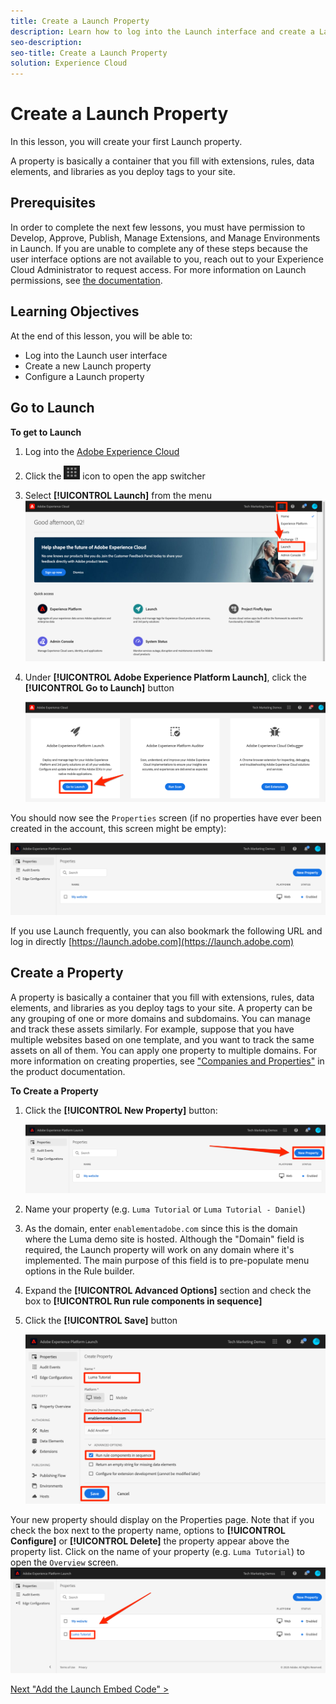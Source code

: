 ```yaml
---
title: Create a Launch Property
description: Learn how to log into the Launch interface and create a Launch property. This lesson is part of the Implementing the Experience Cloud in Websites with Launch tutorial.
seo-description:
seo-title: Create a Launch Property
solution: Experience Cloud
---
```


# Create a Launch Property

In this lesson, you will create your first Launch property.

A property is basically a container that you fill with extensions, rules, data elements, and libraries as you deploy tags to your site.

## Prerequisites

In order to complete the next few lessons, you must have permission to Develop, Approve, Publish, Manage Extensions, and Manage Environments in Launch. If you are unable to complete any of these steps because the user interface options are not available to you, reach out to your Experience Cloud Administrator to request access. For more information on Launch permissions, see [the documentation](https://docs.adobe.com/content/help/en/launch/using/reference/admin/user-permissions.html).

## Learning Objectives

At the end of this lesson, you will be able to:

* Log into the Launch user interface
* Create a new Launch property
* Configure a Launch property

## Go to Launch

**To get to Launch**

1. Log into the [Adobe Experience Cloud](https://experiencecloud.adobe.com)

1. Click the ![Solution Switcher Icon](images/launch-solutionSwitcher.png) icon to open the app switcher

1. Select **[!UICONTROL Launch]** from the menu ![Open the solution switcher using the icon and click Activation](images/launch-solutionSwitcherActivation.png)

1. Under **[!UICONTROL Adobe Experience Platform Launch]**, click the **[!UICONTROL Go to Launch]** button

   ![Click the Launch button](images/launch-goToLaunch.png)

You should now see the `Properties` screen (if no properties have ever been created in the account, this screen might be empty):

![Properties Screen](images/launch-propertiesScreen.png)

If you use Launch frequently, you can also bookmark the following URL and log in directly [https://launch.adobe.com](https://launch.adobe.com)

## Create a Property

A property is basically a container that you fill with extensions, rules, data elements, and libraries as you deploy tags to your site. A property can be any grouping of one or more domains and subdomains. You can manage and track these assets similarly. For example, suppose that you have multiple websites based on one template, and you want to track the same assets on all of them. You can apply one property to multiple domains. For more information on creating properties, see ["Companies and Properties"](https://docs.adobe.com/content/help/en/launch/using/reference/admin/companies-and-properties.html) in the product documentation.

**To Create a Property**

1. Click the **[!UICONTROL New Property]** button:

    ![Click New Property](images/launch-addNewProperty.png)

1. Name your property (e.g. `Luma Tutorial` or `Luma Tutorial - Daniel`)
1. As the domain, enter `enablementadobe.com` since this is the domain where the Luma demo site is hosted. Although the "Domain" field is required, the Launch property will work on any domain where it's implemented. The main purpose of this field is to pre-populate menu options in the Rule builder.
1. Expand the **[!UICONTROL Advanced Options]** section and check the box to **[!UICONTROL Run rule components in sequence]**
1. Click the **[!UICONTROL Save]** button

   ![Create a new Property](images/launch-newProperty.png)

Your new property should display on the Properties page. Note that if you check the box next to the property name, options to **[!UICONTROL Configure]** or **[!UICONTROL Delete]** the property appear above the property list. Click on the name of your property (e.g. `Luma Tutorial`) to open the `Overview` screen.
![Click the name of the property to open it](images/launch-openProperty.png)

[Next "Add the Launch Embed Code" >](launch-add-embed.md)
